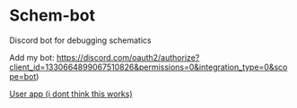 # Schem-bot
Discord bot for debugging schematics

Add my bot: https://discord.com/oauth2/authorize?client_id=1330664899067510826&permissions=0&integration_type=0&scope=bot)

[User app (i dont think this works)](https://discord.com/oauth2/authorize?client_id=1330664899067510826&permissions=0&integration_type=1&scope=bot)
